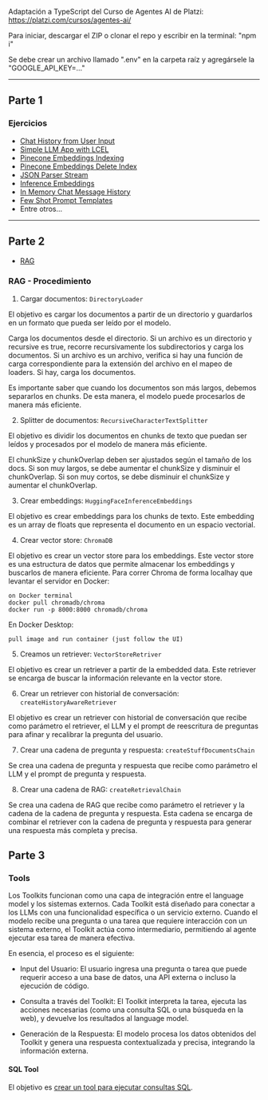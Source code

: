 Adaptación a TypeScript del Curso de Agentes AI de Platzi: https://platzi.com/cursos/agentes-ai/

Para iniciar, descargar el ZIP o clonar el repo y escribir en la terminal: "npm i"

Se debe crear un archivo llamado ".env" en la carpeta raíz y agregársele la "GOOGLE_API_KEY=..."

---

## Parte 1

### Ejercicios

- [Chat History from User Input](./src/partOneExercises/chat-history-from-user-input/index.ts)
- [Simple LLM App with LCEL](./src/partOneExercises/simple-llm-app-with-lcel/index.ts)
- [Pinecone Embeddings Indexing](./src/partOneExercises/pinecone-embeddings-indexing/index.ts)
- [Pinecone Embeddings Delete Index](./src/partOneExercises/pinecone-embeddings-delete-index/index.ts)
- [JSON Parser Stream](./src/partOneExercises/json-parser-stream/index.ts)
- [Inference Embeddings](./src/partOneExercises/inference-embeddings/index.ts)
- [In Memory Chat Message History](./src/partOneExercises/in-memory-chat-message-history/index.ts)
- [Few Shot Prompt Templates](./src/partOneExercises/few-shot-prompt-templates/index.ts)
- Entre otros...

---

## Parte 2

- [RAG](./src/rag/index.ts)

### RAG - Procedimiento

1. Cargar documentos: `DirectoryLoader`

El objetivo es cargar los documentos a partir de un directorio y guardarlos en un
formato que pueda ser leído por el modelo.

Carga los documentos desde el directorio. Si un archivo es un directorio y recursive
es true, recorre recursivamente los subdirectorios y carga los documentos. Si un
archivo es un archivo, verifica si hay una función de carga correspondiente para la
extensión del archivo en el mapeo de loaders. Si hay, carga los documentos.

Es importante saber que cuando los documentos son más largos, debemos separarlos en
chunks. De esta manera, el modelo puede procesarlos de manera más eficiente.

2. Splitter de documentos: `RecursiveCharacterTextSplitter`

El objetivo es dividir los documentos en chunks de texto que puedan ser leídos y
procesados por el modelo de manera más eficiente.

El chunkSize y chunkOverlap deben ser ajustados según el tamaño de los docs. Si son
muy largos, se debe aumentar el chunkSize y disminuir el chunkOverlap. Si son muy
cortos, se debe disminuir el chunkSize y aumentar el chunkOverlap.

3. Crear embeddings: `HuggingFaceInferenceEmbeddings`

El objetivo es crear embeddings para los chunks de texto. Este embedding es un array
de floats que representa el documento en un espacio vectorial.

4. Crear vector store: `ChromaDB`

El objetivo es crear un vector store para los embeddings. Este vector store es una
estructura de datos que permite almacenar los embeddings y buscarlos de manera
eficiente. Para correr Chroma de forma localhay que levantar el servidor en Docker:

```
on Docker terminal
docker pull chromadb/chroma
docker run -p 8000:8000 chromadb/chroma
```

En Docker Desktop:

```
pull image and run container (just follow the UI)
```

5. Creamos un retriever: `VectorStoreRetriver`

El objetivo es crear un retriever a partir de la embedded data. Este retriever se
encarga de buscar la información relevante en la vector store.

6. Crear un retriever con historial de conversación: `createHistoryAwareRetriever`

El objetivo es crear un retriever con historial de conversación que recibe como
parámetro el retriever, el LLM y el prompt de reescritura de preguntas para afinar y
recalibrar la pregunta del usuario.

7. Crear una cadena de pregunta y respuesta: `createStuffDocumentsChain`

Se crea una cadena de pregunta y respuesta que recibe como parámetro el LLM y el
prompt de pregunta y respuesta.

8. Crear una cadena de RAG: `createRetrievalChain`

Se crea una cadena de RAG que recibe como parámetro el retriever y la cadena de
la cadena de pregunta y respuesta. Esta cadena se encarga de combinar el retriever
con la cadena de pregunta y respuesta para generar una respuesta más completa y
precisa.

## Parte 3

### Tools

Los Toolkits funcionan como una capa de integración entre el language model y los
sistemas externos. Cada Toolkit está diseñado para conectar a los LLMs con una
funcionalidad específica o un servicio externo. Cuando el modelo recibe una pregunta
o una tarea que requiere interacción con un sistema externo, el Toolkit actúa como
intermediario, permitiendo al agente ejecutar esa tarea de manera efectiva.

En esencia, el proceso es el siguiente:

- Input del Usuario: El usuario ingresa una pregunta o tarea que puede requerir
  acceso a una base de datos, una API externa o incluso la ejecución de código.

- Consulta a través del Toolkit: El Toolkit interpreta la tarea, ejecuta las acciones
  necesarias (como una consulta SQL o una búsqueda en la web), y devuelve los
  resultados al language model.

- Generación de la Respuesta: El modelo procesa los datos obtenidos del Toolkit y
  genera una respuesta contextualizada y precisa, integrando la información externa.

#### SQL Tool

El objetivo es [crear un tool para ejecutar consultas SQL](https://js.langchain.com/docs/tutorials/sql_qa/#dealing-with-high-cardinality-columns).
